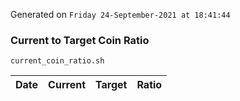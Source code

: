 Generated on `Friday 24-September-2021 at 18:41:44`

### Current to Target Coin Ratio
`current_coin_ratio.sh`

Date|Current|Target|Ratio
---|---|---|---
